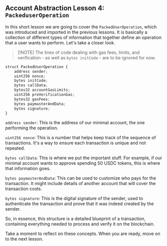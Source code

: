 ## Account Abstraction Lesson 4: `PackeduserOperation`

In this short lesson we are going to cover the `PackedUserOperation`, which was introduced and imported in the previous lessons. It is basically a collection of different types of information that together define an operation that a user wants to perform. Let's take a closer look.

>[!NOTE] The lines of code dealing with gas fees, limits, and verification - as well as `bytes initCode` - are to be ignored for now. 

```js
struct PackedUserOperation {
    address sender; 
    uint256 nonce; 
    bytes initCode; 
    bytes callData; 
    bytes32 accountGasLimits;
    uint256 preVerificationGas;
    bytes32 gasFees;
    bytes paymasterAndData; 
    bytes signature;
}
```

`address sender`: This is the address of our minimal account, the one performing the operation.

`uint256 nonce`: This is a number that helps keep track of the sequence of transactions. It's a way to ensure each transaction is unique and not repeated.

`bytes callData`: This is where we put the important stuff. For example, if our minimal account wants to approve spending 50 USDC tokens, this is where that information goes.

`bytes paymasterAndData`: This can be used to customize who pays for the transaction. It might include details of another account that will cover the transaction costs.

`bytes signature`: This is the digital signature of the sender, used to authenticate the transaction and prove that it was indeed created by the sender.

So, in essence, this structure is a detailed blueprint of a transaction, containing everything needed to process and verify it on the blockchain.

Take a moment to reflect on these concepts. When you are ready, move on to the next lesson. 
